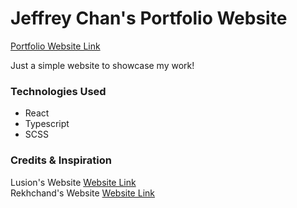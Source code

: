 # Jeffrey Chan's Portfolio Website
[Portfolio Website Link](https://www.jeffreychan.dev)

Just a simple website to showcase my work!

### Technologies Used
* React
* Typescript
* SCSS

### Credits & Inspiration
Lusion's Website [Website Link](https://lusion.co/) <br>
Rekhchand's Website [Website Link](https://rekhchandsahu.com/)
